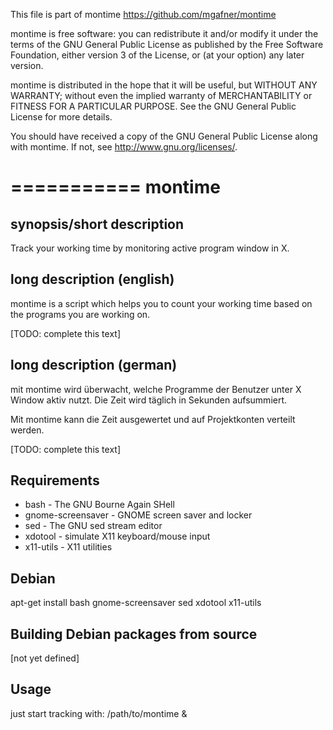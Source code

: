 This file is part of montime
https://github.com/mgafner/montime

montime is free software: you can redistribute it and/or modify
it under the terms of the GNU General Public License as published by
the Free Software Foundation, either version 3 of the License, or
(at your option) any later version.

montime is distributed in the hope that it will be useful,
but WITHOUT ANY WARRANTY; without even the implied warranty of
MERCHANTABILITY or FITNESS FOR A PARTICULAR PURPOSE.  See the
GNU General Public License for more details.

You should have received a copy of the GNU General Public License
along with montime.  If not, see <http://www.gnu.org/licenses/>.

===========
montime
===========

synopsis/short description
--------------------------
Track your working time by monitoring active program window in X.


long description (english)
--------------------------
montime is a script which helps you to count your working time based on the
programs you are working on.

[TODO: complete this text] 


long description (german)
-------------------------
mit montime wird überwacht, welche Programme der Benutzer unter X Window
aktiv nutzt. Die Zeit wird täglich in Sekunden aufsummiert.

Mit montime kann die Zeit ausgewertet und auf Projektkonten verteilt werden.

[TODO: complete this text] 


Requirements
------------

   * bash - The GNU Bourne Again SHell
   * gnome-screensaver - GNOME screen saver and locker
   * sed - The GNU sed stream editor
   * xdotool - simulate X11 keyboard/mouse input
   * x11-utils - X11 utilities


Debian
------

apt-get install bash gnome-screensaver sed xdotool x11-utils


Building Debian packages from source
------------------------------------

[not yet defined]


Usage
-----

just start tracking with:
/path/to/montime &

